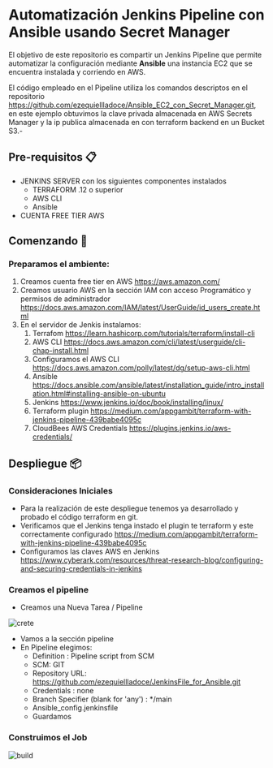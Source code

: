 # Automatización Jenkins Pipeline con Ansible usando Secret Manager

El objetivo de este repositorio es compartir un Jenkins Pipeline que permite  automatizar la configuración mediante **Ansible** una  instancia EC2 que se encuentra instalada y corriendo en AWS.

El código empleado en el Pipeline utiliza los comandos descriptos en el repositorio  https://github.com/ezequiellladoce/Ansible_EC2_con_Secret_Manager.git, en este ejemplo obtuvimos la clave privada almacenada en AWS Secrets Manager y la ip publica almacenada en con terraform backend en un Bucket S3.-

## Pre-requisitos 📋

- JENKINS SERVER con los siguientes componentes instalados
  - TERRAFORM .12 o superior
  - AWS CLI
  - Ansible
- CUENTA FREE TIER AWS 
  
## Comenzando 🚀

### Preparamos el ambiente:

1) Creamos cuenta free tier en AWS  https://aws.amazon.com/
2) Creamos usuario AWS en la sección IAM con acceso Programático y permisos de administrador https://docs.aws.amazon.com/IAM/latest/UserGuide/id_users_create.html  
3) En el servidor de Jenkis instalamos:
   1) Terrafom https://learn.hashicorp.com/tutorials/terraform/install-cli
   2) AWS CLI https://docs.aws.amazon.com/cli/latest/userguide/cli-chap-install.html
   3) Configuramos el AWS CLI https://docs.aws.amazon.com/polly/latest/dg/setup-aws-cli.html 
   4) Ansible https://docs.ansible.com/ansible/latest/installation_guide/intro_installation.html#installing-ansible-on-ubuntu
   5) Jenkins https://www.jenkins.io/doc/book/installing/linux/
   6) Terraform plugin https://medium.com/appgambit/terraform-with-jenkins-pipeline-439babe4095c
   7) CloudBees AWS Credentials https://plugins.jenkins.io/aws-credentials/

## Despliegue 📦

### Consideraciones Iniciales

  - Para la realización de este despliegue tenemos ya desarrollado y probado el código terraform en git.
  - Verificamos que el Jenkins tenga instado el plugin te terraform y este correctamente configurado https://medium.com/appgambit/terraform-with-jenkins-pipeline-439babe4095c
  - Configuramos las claves AWS en Jenkins https://www.cyberark.com/resources/threat-research-blog/configuring-and-securing-credentials-in-jenkins

### Creamos el pipeline

  - Creamos una Nueva Tarea / Pipeline
  
  ![crete](https://user-images.githubusercontent.com/67485607/102814445-6d774880-43a9-11eb-8aa9-94b278d80b34.png)
  
  - Vamos a la sección pipeline
  - En Pipeline elegimos:
    - Definition : Pipeline script from SCM
    - SCM: GIT
    - Repository URL:  https://github.com/ezequiellladoce/JenkinsFile_for_Ansible.git
    - Credentials : none
    - Branch Specifier (blank for 'any') : */main
    - Ansible_config.jenkinsfile
    - Guardamos 
    
  
### Construimos el Job

![build](https://user-images.githubusercontent.com/67485607/102814348-3a34b980-43a9-11eb-975b-ade27a698a0b.PNG)



